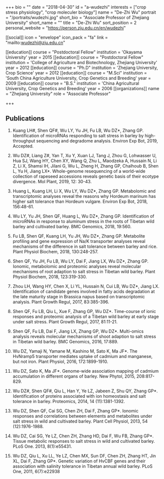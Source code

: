 +++
bio = ""
date = "2018-04-30"
id = "a-wudezhi"
interests = ["crop stress physiology", "crop moleculer biology"]
name = "De-Zhi Wu"
portrait = "/portraits/wudezhi.jpg"
short_bio = "Associate Professor of Zhejiang University"
short_name = ""
title = "De-Zhi Wu"
sort_position = 2
personal_website = "https://person.zju.edu.cn/en/wudezhi"

[[social]]
    icon = "envelope"
    icon_pack = "fa"
    link = "mailto:wudezhi@zju.edu.cn"

[[education]]
    course = "Postdoctoral Fellow"
    institution = 'Okayama University'
    year = 2015
[[education]]
    course = "Postdoctoral Fellow"
    institution = 'College of Agriculture and Biotechnology, Zhejiang University'
    year = 2012
[[education]]
    course = "Ph.D"
    institution = 'Zhejiang University, Crop Science'
    year = 2012
[[education]]
    course = "M.Sci"
    institution = 'South China Agriculture University, Crop Genetics and Breeding'
    year = 2009
[[education]]
    course = "B.S."
    institution = 'China Agricultural University, Crop Genetics and Breeding'
    year = 2006
[[organizations]]
    name = "Zhejiang University"
    role = "Associate Professor"

+++


## Publications

1. Kuang LH#, Shen QF#, Wu LY, Yu JH, Fu LB, Wu DZ*, Zhang GP.  Identification of microRNAs responding to salt stress in barley by high-throughput sequencing and degradome analysis. Environ Exp Bot, 2019, Accepted.

1. Wu DZ#, Liang Z#, Yan T, Xu Y, Xuan LJ, Tang J, Zhou G, Lohwasser U, Hua SJ, Wang HY, Chen XY, Wang Q, Zhu L, Maodzeka A, Hussain N, Li Z, Li X, Shamsi IH, Jilani G, Wu L, Zheng H, Zhang GP, Chalhoub B, Shen L, Yu H, Jiang LX*.  Whole-genome resequencing of a world-wide collection of rapeseed accessions reveals genetic basis of their ecotype divergence. Mol Plant, 2019, 12: 30-43.

1. Huang L, Kuang LH, Li X, Wu LY, Wu DZ*, Zhang GP.  Metabolomic and transcriptomic analyses reveal the reasons why Hordeum marinum has higher salt tolerance than Hordeum vulgare. Environ Exp Bot, 2018, 156:48-61.

1. Wu LY, Yu JH, Shen QF, Huang L, Wu DZ*, Zhang GP.  Identification of microRNAs in response to aluminum stress in the roots of Tibetan wild barley and cultivated barley. BMC Genomics, 2018, 19:560.

1. Fu LB, Shen QF, Kuang LH, Yu JH, Wu DZ*, Zhang GP.  Metabolite profiling and gene expression of Na/K transporter analyses reveal mechanisms of the difference in salt tolerance between barley and rice. Plant Physiol Biochem, 2018, 130:248-257.

1. Shen QF, Yu JH, Fu LB, Wu LY, Dai F, Jiang LX, Wu DZ*, Zhang GP.  Ionomic, metabolomic and proteomic analyses reveal molecular mechanisms of root adaption to salt stress in Tibetan wild barley. Plant Physiol Biochem, 2018, 123:319-330.

1. Zhou LH, Wang HY, Chen X, Li YL, Hussain N, Cui LB, Wu DZ*, Jiang LX.  Identification of candidate genes involved in fatty acids degradation at the late maturity stage in Brassica napus based on transcriptomic analysis. Plant Growth Regul, 2017, 83:385-396.

1. Shen QF, Fu LB, Qiu L, Xue F, Zhang GP, Wu DZ*.  Time-course of ionic responses and proteomic analysis of a Tibetan wild barley at early stage under salt stress. Plant Growth Regul, 2017, 81:11-21.

1. Shen QF, Fu LB, Dai F, Jiang LX, Zhang GP, Wu DZ*.  Multi-omics analysis reveals molecular mechanisms of shoot adaption to salt stress in Tibetan wild barley. BMC Genomics, 2016, 17:889.

1. Wu DZ, Yamaji N, Yamane M, Kashino M, Sato K, Ma JF*.  The HvNramp5 transporter mediates uptake of cadmium and manganese, but not iron. Plant Physiol, 2016, 172:1899-1910.

1. Wu DZ, Sato K, Ma JF*.  Genome-wide association mapping of cadmium accumulation in different organs of barley. New Phytol, 2015, 208:817-829.

1. Wu DZ#, Shen QF#, Qiu L, Han Y, Ye LZ, Jabeen Z, Shu QY, Zhang GP*.  Identification of proteins associated with ion homeostasis and salt tolerance in barley. Proteomics, 2014, 14 (11):1381-1392.

1. Wu DZ, Shen QF, Cai SG, Chen ZH, Dai F, Zhang GP*.  Ionomic responses and correlations between elements and metabolites under salt stress in wild and cultivated barley. Plant Cell Physiol, 2013, 54 (12):1976-1988.

1. Wu DZ, Cai SG, Ye LZ, Chen ZH, Zhang HD, Dai F, Wu FB, Zhang GP*.  Tissue metabolic responses to salt stress in wild and cultivated barley. PLoS One. 2013, 8(1):e55431.

1. Wu DZ, Qiu L, Xu LL, Ye LZ, Chen MX, Sun DF, Chen ZH, Zhang HT, Jin XL, Dai F, Zhang GP*.  Genetic variation of HvCBF genes and their association with salinity tolerance in Tibetan annual wild barley. PLoS One, 2011, 6(7):e22938
